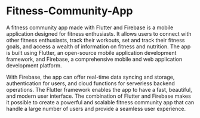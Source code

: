 # Fitness-Community-App

A fitness community app made with Flutter and Firebase is a mobile application designed for fitness enthusiasts. It allows users to connect with other fitness enthusiasts, track their workouts, set and track their fitness goals, and access a wealth of information on fitness and nutrition. The app is built using Flutter, an open-source mobile application development framework, and Firebase, a comprehensive mobile and web application development platform.

With Firebase, the app can offer real-time data syncing and storage, authentication for users, and cloud functions for serverless backend operations. The Flutter framework enables the app to have a fast, beautiful, and modern user interface. The combination of Flutter and Firebase makes it possible to create a powerful and scalable fitness community app that can handle a large number of users and provide a seamless user experience.




